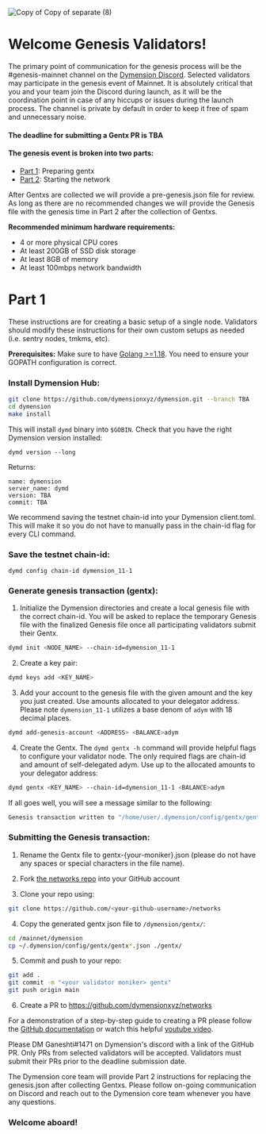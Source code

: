 ![Copy of Copy of separate (8)](https://github.com/dymensionxyz/networks/assets/109034310/58728dfc-fa81-4d60-9075-1504632ce67a)




# Welcome Genesis Validators!

The primary point of communication for the genesis process will be the #genesis-mainnet channel on the [Dymension Discord](https://discord.gg/dymension). Selected validators may participate in the genesis event of Mainnet. It is absolutely critical that you and your team join the Discord during launch, as it will be the coordination point in case of any hiccups or issues during the launch process. The channel is private by default in order to keep it free of spam and unnecessary noise.

#### The deadline for submitting a Gentx PR is TBA

#### The genesis event is broken into two parts:

-   [Part 1](/mainnet/dymension/genesis_validators.md#part-1): Preparing gentx
-   [Part 2](/mainnet/dymension/genesis_validators.md#part-2): Starting the network

After Gentxs are collected we will provide a pre-genesis.json file for review. As long as there are no recommended changes we will provide the Genesis file with the genesis time in Part 2 after the collection of Gentxs.

**Recommended minimum hardware requirements:**

-   4 or more physical CPU cores
-   At least 200GB of SSD disk storage
-   At least 8GB of memory
-   At least 100mbps network bandwidth

# Part 1

These instructions are for creating a basic setup of a single node. Validators should modify these instructions for their own custom setups as needed (i.e. sentry nodes, tmkms, etc).

**Prerequisites:** Make sure to have [Golang >=1.18](https://golang.org/). You need to ensure your GOPATH configuration is correct.

### Install Dymension Hub:

```sh
git clone https://github.com/dymensionxyz/dymension.git --branch TBA
cd dymension
make install
```

This will install `dymd` binary into `$GOBIN`. Check that you have the right Dymension version installed:

```
dymd version --long
```

Returns:

```
name: dymension
server_name: dymd
version: TBA
commit: TBA
```

We recommend saving the testnet chain-id into your Dymension client.toml. This will make it so you do not have to manually pass in the chain-id flag for every CLI command.

### Save the testnet chain-id:

```
dymd config chain-id dymension_11-1
```

### Generate genesis transaction (gentx):

1. Initialize the Dymension directories and create a local genesis file with the correct chain-id. You will be asked to replace the temporary Genesis file with the finalized Genesis file once all participating validators submit their Gentx.

```bash
dymd init <NODE_NAME> --chain-id=dymension_11-1
```

2. Create a key pair:

```bash
dymd keys add <KEY_NAME>
```

3. Add your account to the genesis file with the given amount and the key you just created. Use amounts allocated to your delegator address. Please note `dymension_11-1` utilizes a base denom of `adym` with 18 decimal places.

```bash
dymd add-genesis-account <ADDRESS> <BALANCE>adym
```

4. Create the Gentx. The `dymd gentx -h` command will provide helpful flags to configure your validator node. The only required flags are chain-id and amount of self-delegated adym. Use up to the allocated amounts to your delegator address:

```bash
dymd gentx <KEY_NAME> --chain-id=dymension_11-1 <BALANCE>adym
```

If all goes well, you will see a message similar to the following:

```bash
Genesis transaction written to "/home/user/.dymension/config/gentx/gentx-******.json"
```

### Submitting the Genesis transaction:

1. Rename the Gentx file to gentx-{your-moniker}.json (please do not have any spaces or special characters in the file name).

2. Fork [the networks repo](https://github.com/dymensionXYZ/networks/) into your GitHub account

3. Clone your repo using:

```bash
git clone https://github.com/<your-github-username>/networks
```

4. Copy the generated gentx json file to `/dymension/gentx/`:

```bash
cd /mainnet/dymension
cp ~/.dymension/config/gentx/gentx*.json ./gentx/
```

5. Commit and push to your repo:

```bash
git add .
git commit -m "<your validator moniker> gentx"
git push origin main
```

6. Create a PR to https://github.com/dymensionxyz/networks

For a demonstration of a step-by-step guide to creating a PR please follow the [GitHub documentation](https://docs.github.com/en/pull-requests/collaborating-with-pull-requests/proposing-changes-to-your-work-with-pull-requests/creating-a-pull-request-from-a-fork) or watch this helpful [youtube video](https://www.youtube.com/watch?v=a_FLqX3vGR4).

Please DM Ganeshti#1471 on Dymension's discord with a link of the GitHub PR. Only PRs from selected validators will be accepted. Validators must submit their PRs prior to the deadline submission date.

The Dymension core team will provide Part 2 instructions for replacing the genesis.json after collecting Gentxs. Please follow on-going communication on Discord and reach out to the Dymension core team whenever you have any questions.

### Welcome aboard!
